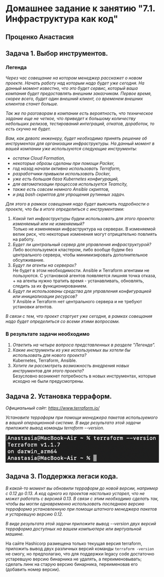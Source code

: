 # Домашнее задание к занятию "7.1. Инфраструктура как код"

## Проценко Анастасия

## Задача 1. Выбор инструментов. 
 
### Легенда
 
*Через час совещание на котором менеджер расскажет о новом проекте. Начать работу над которым надо 
будет уже сегодня. 
На данный момент известно, что это будет сервис, который ваша компания будет предоставлять внешним заказчикам.
Первое время, скорее всего, будет один внешний клиент, со временем внешних клиентов станет больше.*

*Так же по разговорам в компании есть вероятность, что техническое задание еще не четкое, что приведет к большому
количеству небольших релизов, тестирований интеграций, откатов, доработок, то есть скучно не будет.*  
   
*Вам, как девопс инженеру, будет необходимо принять решение об инструментах для организации инфраструктуры.
На данный момент в вашей компании уже используются следующие инструменты:*
- *остатки Сloud Formation,*
- *некоторые образы сделаны при помощи Packer,*
- *год назад начали активно использовать Terraform,*
- *разработчики привыкли использовать Docker,*
- *уже есть большая база Kubernetes конфигураций,*
- *для автоматизации процессов используется Teamcity,*
- *также есть совсем немного Ansible скриптов,*
- *и ряд bash скриптов для упрощения рутинных задач.* 

*Для этого в рамках совещания надо будет выяснить подробности о проекте, что бы в итоге определиться с инструментами:*

1. *Какой тип инфраструктуры будем использовать для этого проекта: изменяемый или не изменяемый?*  
Только не изменяемая инфраструктура на серверах. В изменяемой велик риск, что некоторые изменения могут отрицательно повлиять на работу.  
2. *Будет ли центральный сервер для управления инфраструктурой?*  
Либо воспользуемся кластером, либо вообще будем без центрального сервера, чтобы минимизировать дополнительное обсулживание.
3. *Будут ли агенты на серверах?*  
Не будет в этом необходимости. Ansible и Terraform агентами не пользуются. С установкой агентов появляется лишняя точка отказа, + на агенты нужно тратить время - устанавливать, обновлять, следить за их функционированием.
4. *Будут ли использованы средства для управления конфигурацией или инициализации ресурсов?*  
У Ansible и Terraform нет центрального сервера и не требуют установки агентов.
 
*В связи с тем, что проект стартует уже сегодня, в рамках совещания надо будет определиться со всеми этими вопросами.*  

### В результате задачи необходимо

1. *Ответить на четыре вопроса представленных в разделе "Легенда".* 
2. *Какие инструменты из уже используемых вы хотели бы использовать для нового проекта?*  
Kubernetes, Terraform, Ansible.
3. *Хотите ли рассмотреть возможность внедрения новых инструментов для этого проекта?*  
Безусловно возникнет потребность в новых инструментах, которые исходно не были предусмотрены.

## Задача 2. Установка терраформ. 

*Официальный сайт: https://www.terraform.io/*

*Установите терраформ при помощи менеджера пакетов используемого в вашей операционной системе.
В виде результата этой задачи приложите вывод команды terraform --version.*
 
![Версия Terraform](terraform.png)

## Задача 3. Поддержка легаси кода. 

*В какой-то момент вы обновили терраформ до новой версии, например с 0.12 до 0.13.* 
*А код одного из проектов настолько устарел, что не может работать с версией 0.13.* 
*В связи с этим необходимо сделать так, чтобы вы могли одновременно использовать последнюю версию терраформа установленную при помощи
штатного менеджера пакетов и устаревшую версию 0.12.* 

*В виде результата этой задачи приложите вывод --version двух версий терраформа доступных на вашем компьютере 
или виртуальной машине.*

На сайте Hashicorp размещена только текущая версия terraform, приложить вывод двух различных версий команды ```terraform -version``` не смогу, но предполагаю, что для поддержки legacy code достаточно устаревшую версию бинарника не удалять, а переименовывать; сделать линк на старую версию бинарника, переименовав его (добавить номер версии).